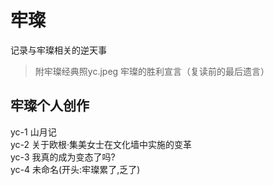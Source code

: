 # 牢璨
记录与牢璨相关的逆天事<br/>
>附牢璨经典照yc.jpeg
>牢璨的胜利宣言（复读前的最后遗言）
## 牢璨个人创作
yc-1 山月记<br/>
yc-2 关于欧根·集美女士在文化墙中实施的变革<br/>
yc-3 我真的成为变态了吗?<br/>
yc-4 未命名(开头:牢璨累了,乏了)

